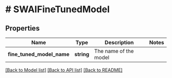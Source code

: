 # # SWAIFineTunedModel

## Properties

Name | Type | Description | Notes
------------ | ------------- | ------------- | -------------
**fine_tuned_model_name** | **string** | The name of the model |

[[Back to Model list]](../../README.md#models) [[Back to API list]](../../README.md#endpoints) [[Back to README]](../../README.md)
